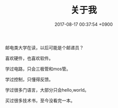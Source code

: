 ﻿---
layout: post
title: 关于我
date: 2017-08-17 00:37:54 +0900
categories: 无
issue_id: 16
---

邮电类大学在读，以后可能是个邮递员？

喜欢硬件，也喜欢软件。

学过电路，只会三极管和mos管。

学过控制，只懂得反馈。

学过很多门语言，大部分只会hello,world。

买过很多技术书，至今没看完一本。





